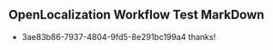 ## OpenLocalization Workflow Test MarkDown
* 3ae83b86-7937-4804-9fd5-8e291bc199a4 thanks!

<!--HONumber=Jul16_HO2-->


